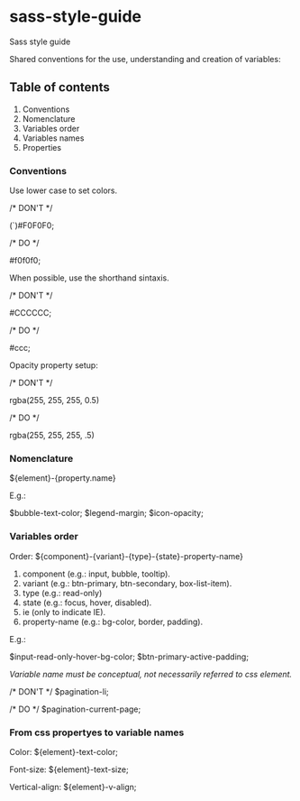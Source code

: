 sass-style-guide
================

Sass style guide

Shared conventions for the use, understanding and creation of variables:

## Table of contents

1. Conventions
2. Nomenclature
3. Variables order
4. Variables names
5. Properties

### Conventions

Use lower case to set colors.

/* DON'T */

(`)\#F0F0F0;


/* DO */

\#f0f0f0;

When possible, use the shorthand sintaxis.

/* DON'T */

\#CCCCCC;


/* DO */

\#ccc;

Opacity property setup:

/* DON'T */

rgba(255, 255, 255, 0.5)


/* DO */

rgba(255, 255, 255, .5)

### Nomenclature

${element}-{property.name}

E.g.:

$bubble-text-color;
$legend-margin;
$icon-opacity;

### Variables order

Order: ${component}-{variant}-{type}-{state}-property-name}

1. component (e.g.: input, bubble, tooltip).
2. variant (e.g.: btn-primary, btn-secondary, box-list-item).
3. type (e.g.: read-only)
4. state (e.g.: focus, hover, disabled).
5. ie (only to indicate IE).
6. property-name (e.g.: bg-color, border, padding).

E.g.:

$input-read-only-hover-bg-color;
$btn-primary-active-padding;

*Variable name must be conceptual, not necessarily referred to css element.*

/* DON'T */
$pagination-li;

/* DO */
$pagination-current-page;

### From css propertyes to variable names

Color: ${element}-text-color;

Font-size: ${element}-text-size;

Vertical-align: ${element}-v-align;
